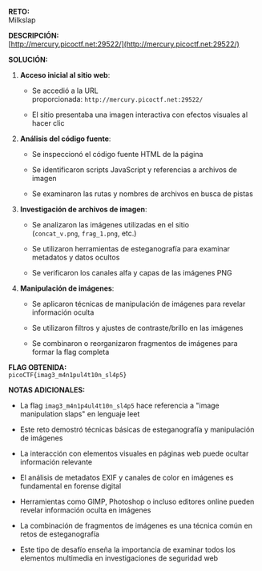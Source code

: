 **RETO:**  
Milkslap

**DESCRIPCIÓN:**  
[http://mercury.picoctf.net:29522/](http://mercury.picoctf.net:29522/)

**SOLUCIÓN:**

1. **Acceso inicial al sitio web**:
    
    - Se accedió a la URL proporcionada: `http://mercury.picoctf.net:29522/`
        
    - El sitio presentaba una imagen interactiva con efectos visuales al hacer clic
        
2. **Análisis del código fuente**:
    
    - Se inspeccionó el código fuente HTML de la página
        
    - Se identificaron scripts JavaScript y referencias a archivos de imagen
        
    - Se examinaron las rutas y nombres de archivos en busca de pistas
        
3. **Investigación de archivos de imagen**:
    
    - Se analizaron las imágenes utilizadas en el sitio (`concat_v.png`, `frag_1.png`, etc.)
        
    - Se utilizaron herramientas de esteganografía para examinar metadatos y datos ocultos
        
    - Se verificaron los canales alfa y capas de las imágenes PNG
        
4. **Manipulación de imágenes**:
    
    - Se aplicaron técnicas de manipulación de imágenes para revelar información oculta
        
    - Se utilizaron filtros y ajustes de contraste/brillo en las imágenes
        
    - Se combinaron o reorganizaron fragmentos de imágenes para formar la flag completa
        

**FLAG OBTENIDA:**  
`picoCTF{imag3_m4n1pul4t10n_sl4p5}`

**NOTAS ADICIONALES:**

- La flag `imag3_m4n1p4ul4t10n_sl4p5` hace referencia a "image manipulation slaps" en lenguaje leet
    
- Este reto demostró técnicas básicas de esteganografía y manipulación de imágenes
    
- La interacción con elementos visuales en páginas web puede ocultar información relevante
    
- El análisis de metadatos EXIF y canales de color en imágenes es fundamental en forense digital
    
- Herramientas como GIMP, Photoshop o incluso editores online pueden revelar información oculta en imágenes
    
- La combinación de fragmentos de imágenes es una técnica común en retos de esteganografía
    
- Este tipo de desafío enseña la importancia de examinar todos los elementos multimedia en investigaciones de seguridad web